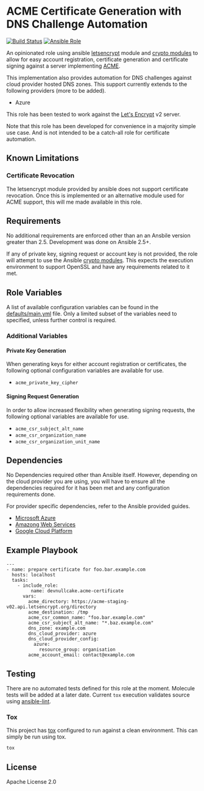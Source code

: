 ACME Certificate Generation with DNS Challenge Automation 
=========================================================
[![Build Status](https://travis-ci.org/devnullcake/ansible-role-acme-certificate.svg?branch=master)](https://travis-ci.org/devnullcake/ansible-role-acme-certificate) [![Ansible Role](https://img.shields.io/ansible/role/24945.svg)](https://galaxy.ansible.com/devnullcake/acme-certificate/)

An opinionated role using ansible [letsencrypt](http://docs.ansible.com/ansible/latest/modules/letsencrypt_module.html) module and [crypto modules](http://docs.ansible.com/ansible/latest/modules/list_of_crypto_modules.html) to allow for easy account registration, certificate generation and certificate signing against a server implementing [ACME](https://github.com/ietf-wg-acme/acme).

This implementation also provides automation for DNS challenges against cloud provider hosted DNS zones. This support currently extends to the following providers (more to be added).

* Azure

This role has been tested to work against the [Let's Encrypt](https://letsencrypt.org/) v2 server.

Note that this role has been developed for convenience in a majority simple use case. And is not intended to be a catch-all role for certificate automation.

Known Limitations
-----------------
### Certificate Revocation
The letsencrypt module provided by ansible does not support certificate revocation. Once this is implemented or an alternative module used for ACME support, this will me made available in this role.

Requirements
------------

No additional requirements are enforced other than an an Ansbile version greater than 2.5. Development was done on Ansible 2.5+.

If any of private key, signing request or account key is not provided, the role will attempt to use the Ansible [crypto modules](http://docs.ansible.com/ansible/latest/modules/list_of_crypto_modules.html). This expects the execution environment to support OpenSSL and have any requirements related to it met.

Role Variables
--------------

A list of available configuration variables can be found in the [defaults/main.yml](defaults/main.yml) file. Only a limited subset of the variables need to specified, unless further control is required.

### Additional Variables

#### Private Key Generation
When generating keys for either account registration or certificates, the following optional configuration variables are available for use.

* `acme_private_key_cipher`

#### Signing Request Generation
In order to allow increased flexibility when generating signing requests, the following optional variables are available for use.

* `acme_csr_subject_alt_name`
* `acme_csr_organization_name`
* `acme_csr_organization_unit_name`

Dependencies
------------

No Dependencies required other than Ansible itself. However, depending on the cloud provider you are using, you will have to ensure all the dependencies required for it has been met and any configuration requirements done.

For provider specific dependencies, refer to the Ansible provided guides.
* [Microsoft Azure](http://docs.ansible.com/ansible/devel/scenario_guides/guide_azure.html)
* [Amazong Web Services](http://docs.ansible.com/ansible/devel/scenario_guides/guide_aws.html)
* [Google Cloud Platform](http://docs.ansible.com/ansible/devel/scenario_guides/guide_gce.html)

Example Playbook
----------------

    ---
    - name: prepare certificate for foo.bar.example.com
      hosts: localhost
      tasks:
        - include_role:
             name: devnullcake.acme-certificate
          vars:
            acme_directory: https://acme-staging-v02.api.letsencrypt.org/directory
            acme_destination: /tmp
            acme_csr_common_name: "foo.bar.example.com"
            acme_csr_subject_alt_name: "*.baz.example.com"
            dns_zone: example.com
            dns_cloud_provider: azure
            dns_cloud_provider_config:
              azure:
                resource_group: organisation
            acme_account_email: contact@example.com

Testing
-------
There are no automated tests defined for this role at the moment. Molecule tests will be added at a later date. Current `tox` execution validates source using [ansible-lint](https://github.com/willthames/ansible-lint).

### Tox
This project has [tox](http://tox.readthedocs.io/en/latest/) configured to run against a clean environment. This can simply be run using tox.

```sh
tox
```

License
-------

Apache License 2.0
